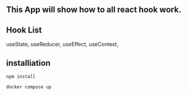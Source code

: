 ## This App will show how to all react hook work.

## Hook List

useState,
useReducer,
useEffect,
useContext,

## installiation

```
npm install
```

```
docker compose up
```
